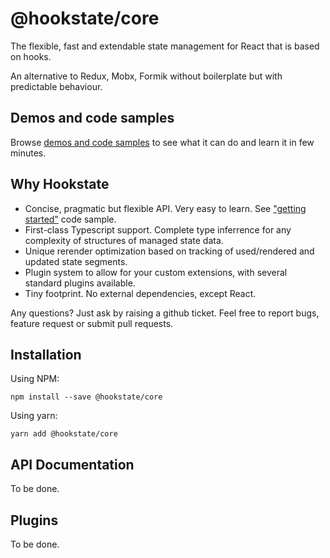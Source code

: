 # @hookstate/core

The flexible, fast and extendable state management for React that is based on hooks.

An alternative to Redux, Mobx, Formik without boilerplate but with predictable behaviour.

## Demos and code samples

Browse [demos and code samples](https://hookstate.netlify.com) to see what it can do and learn it in few minutes.

## Why Hookstate

- Concise, pragmatic but flexible API. Very easy to learn. See ["getting started"](https://hookstate.netlify.com/getting-started) code sample.
- First-class Typescript support. Complete type inferrence for any complexity of structures of managed state data.
- Unique rerender optimization based on tracking of used/rendered and updated state segments.
- Plugin system to allow for your custom extensions, with several standard plugins available.
- Tiny footprint. No external dependencies, except React.

Any questions? Just ask by raising a github ticket. Feel free to report bugs, feature request or submit pull requests.

## Installation

Using NPM:
```
npm install --save @hookstate/core
```

Using yarn:
```
yarn add @hookstate/core
```

## API Documentation

To be done.

## Plugins

To be done.
